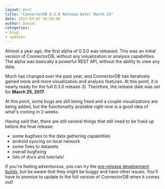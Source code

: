 ```yaml
---
layout: post
title: "ConnectorDB 0.3.0 Release Date: March 25"
date: 2017-03-07 16:50:00
author: Daniel
categories:
- blog
- updates
---
```


Almost a year ago, the first alpha of 0.3.0 was released. This was an initial version of ConnectorDB, without any visualization
or analysis capabilities. The alpha was basically a powerful REST API, without the ability to view any data.

Much has changed over the past year, and ConnectorDB has iteratively gained more and more visualization and analysis features.
At this point, it is nearly ready for the full 0.3.0 release :D. Therefore, the release date was set for **March 25, 2017**.

At this point, some bugs are still being fixed and a couple visualizations are being added, but the functionality available right now
is a good idea of what's coming in 2 weeks.

Having said that, there are still several things that still need to be fixed up before the final release:

- some bugfixes to the data gathering capabilities
- android syncing on local network
- some fixes to datasets
- overall bugfixing
- lots of docs and tutorials!

If you're feeling adventurous, you can try the [pre-release development builds](https://keybase.pub/dkumor/connectordb), but be aware that they might be buggy
and have other issues. You'll have to promise to update to the full version of ConnectorDB when it comes out!
